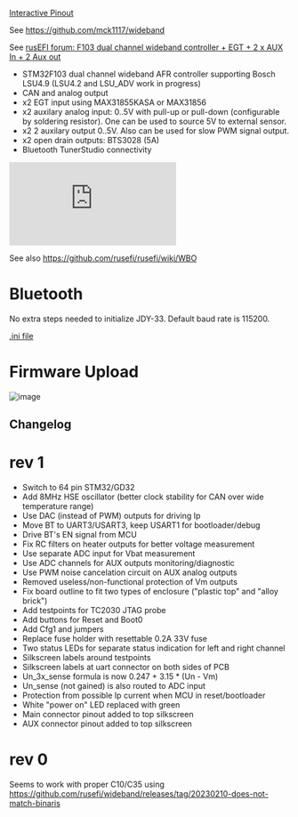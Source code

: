 [Interactive Pinout](https://rusefi.com/docs/pinouts/lambda-x2/)

See https://github.com/mck1117/wideband

See [rusEFI forum: F103 dual channel wideband controller + EGT + 2 x AUX In + 2 Aux out](https://rusefi.com/forum/viewtopic.php?f=4&t=2314)



* STM32F103 dual channel wideband AFR controller supporting Bosch LSU4.9 (LSU4.2 and LSU_ADV work in progress)
* CAN and analog output
* x2 EGT input using MAX31855KASA or MAX31856
* x2 auxilary analog input: 0..5V with pull-up or pull-down (configurable by soldering resistor). One can be used to source 5V to external sensor.
* x2 2 auxilary output 0..5V. Also can be used for slow PWM signal output.
* x2 open drain outputs: BTS3028 (5A)
* Bluetooth TunerStudio connectivity

![x](https://rusefi.com/forum/download/file.php?id=9478)


See also https://github.com/rusefi/rusefi/wiki/WBO

# Bluetooth
No extra steps needed to initialize JDY-33.
Default baud rate is 115200.

[.ini file](https://github.com/dron0gus/wideband/blob/master/firmware/ini/rusefi_wb_f1_dual.ini)



# Firmware Upload

![image](https://user-images.githubusercontent.com/48498823/208742019-953c3ffc-588c-409b-8e2a-7ff916e8f506.png)


## Changelog

# rev 1
* Switch to 64 pin STM32/GD32
* Add 8MHz HSE oscillator (better clock stability for CAN over wide temperature range)
* Use DAC (instead of PWM) outputs for driving Ip
* Move BT to UART3/USART3, keep USART1 for bootloader/debug
* Drive BT's EN signal from MCU
* Fix RC filters on heater outputs for better voltage measurement
* Use separate ADC input for Vbat measurement
* Use ADC channels for AUX outputs monitoring/diagnostic
* Use PWM noise cancelation circuit on AUX analog outputs
* Removed useless/non-functional protection of Vm outputs
* Fix board outline to fit two types of enclosure ("plastic top" and "alloy brick")
* Add testpoints for TC2030 JTAG probe
* Add buttons for Reset and Boot0
* Add Cfg1 and jumpers
* Replace fuse holder with resettable 0.2A 33V fuse
* Two status LEDs for separate status indication for left and right channel
* Silkscreen labels around testpoints
* Silkscreen labels at uart connector on both sides of PCB
* Un_3x_sense formula is now 0.247 + 3.15 * (Un - Vm)
* Un_sense (not gained) is also routed to ADC input
* Protection from possible Ip current when MCU in reset/bootloader
* White "power on" LED replaced with green
* Main connector pinout added to top silkscreen
* AUX connector pinout added to top silkscreen

# rev 0

Seems to work with proper C10/C35 using https://github.com/rusefi/wideband/releases/tag/20230210-does-not-match-binaris
